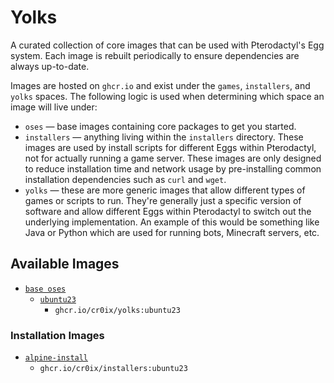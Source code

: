 # Yolks

A curated collection of core images that can be used with Pterodactyl's Egg system. Each image is rebuilt
periodically to ensure dependencies are always up-to-date.

Images are hosted on `ghcr.io` and exist under the `games`, `installers`, and `yolks` spaces. The following logic
is used when determining which space an image will live under:

* `oses` — base images containing core packages to get you started.
* `installers` — anything living within the `installers` directory. These images are used by install scripts for different
Eggs within Pterodactyl, not for actually running a game server. These images are only designed to reduce installation time
and network usage by pre-installing common installation dependencies such as `curl` and `wget`.
* `yolks` — these are more generic images that allow different types of games or scripts to run. They're generally just
a specific version of software and allow different Eggs within Pterodactyl to switch out the underlying implementation. An
example of this would be something like Java or Python which are used for running bots, Minecraft servers, etc.

## Available Images
* [`base oses`](hhttps://github.com/Cr0iX/yolks/tree/main/oses)
  * [`ubuntu23`](https://github.com/Cr0iX/yolks/tree/main/oses/ubuntu23)
    * `ghcr.io/cr0ix/yolks:ubuntu23`

### Installation Images

* [`alpine-install`](https://github.com/Cr0iX/yolks/tree/main/installers/ubuntu23)
  * `ghcr.io/cr0ix/installers:ubuntu23`